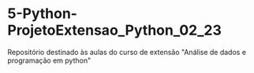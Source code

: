 # 5-Python-ProjetoExtensao_Python_02_23
Repositório destinado às aulas do curso de extensão "Análise de dados e programação em python"
